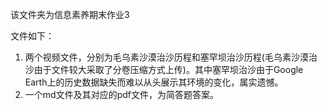  该文件夹为信息素养期末作业3

 文件如下：
 1. 两个视频文件，分别为毛乌素沙漠治沙历程和塞罕坝治沙历程(毛乌素沙漠治沙由于文件较大采取了分卷压缩方式上传)。其中塞罕坝治沙由于Google Earth上的历史数据缺失而难以从头展示其环境的变化，属实遗憾。
 2. 一个md文件及其对应的pdf文件，为简答题答案。

